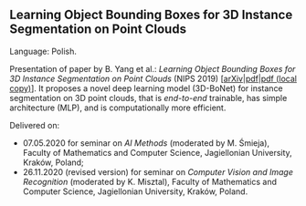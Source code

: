 ## Learning Object Bounding Boxes for 3D Instance Segmentation on Point Clouds

Language: Polish.

Presentation of paper by B. Yang et al.: *Learning Object Bounding Boxes for 3D Instance Segmentation on Point Clouds* (NIPS 2019) [[arXiv](https://arxiv.org/abs/1906.01140)|[pdf](https://arxiv.org/pdf/1906.01140.pdf)|[pdf (local copy)](src/bonet-paper.pdf)]. It proposes a novel deep learning model (3D-BoNet) for instance segmentation on 3D point clouds, that is *end-to-end* trainable, has simple architecture (MLP), and is computationally more efficient.

Delivered on:
- 07.05.2020 for seminar on *AI Methods* (moderated by M. Śmieja), Faculty of Mathematics and Computer Science, Jagiellonian University, Kraków, Poland;
- 26.11.2020 (revised version) for seminar on *Computer Vision and Image Recognition* (moderated by K. Misztal), Faculty of Mathematics and Computer Science, Jagiellonian University, Kraków, Poland.